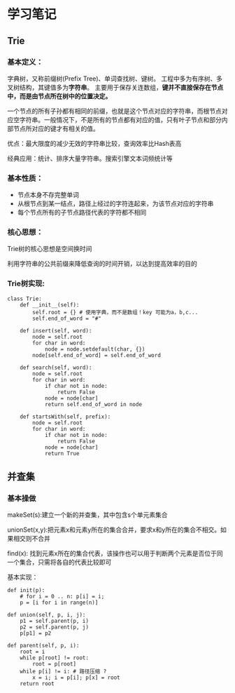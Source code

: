 # 学习笔记
## Trie
### 基本定义：

字典树，又称前缀树(Prefix Tree)、单词查找树、键树。
工程中多为有序树、多叉树结构，其键值多为**字符串**。
主要用于保存关连数组，**键并不直接保存在节点中，而是由节点所在树中的位置决定。**

一个节点的所有子孙都有相同的前缀，也就是这个节点对应的字符串，而根节点对应空字符串。一般情况下，不是所有的节点都有对应的值，只有叶子节点和部分内部节点所对应的键才有相关的值。

优点：最大限度的减少无效的字符串比较，查询效率比Hash表高

经典应用：统计、排序大量字符串。搜索引擎文本词频统计等

### 基本性质：

- 节点本身不存完整单词
- 从根节点到某一结点，路径上经过的字符连起来，为该节点对应的字符串
- 每个节点所有的子节点路径代表的字符都不相同

### 核心思想：

Trie树的核心思想是空间换时间

利用字符串的公共前缀来降低查询的时间开销，以达到提高效率的目的

### Trie树实现:

~~~python3
class Trie:
    def __init__(self):
        self.root = {} # 使用字典，而不是数组！key 可能为a，b,c...
        self.end_of_word = "#"

    def insert(self, word):
        node = self.root
        for char in word:
            node = node.setdefault(char, {})
        node[self.end_of_word] = self.end_of_word

    def search(self, word):
        node = self.root
        for char in word:
            if char not in node:
                return False
            node = node[char]
            return self.end_of_word in node

    def startsWith(self, prefix):
        node = self.root
        for char in word:
            if char not in node:
                return False
            node = node[char]
            return True      
~~~



## 并查集

### 基本操做

makeSet(s):建立一个新的并查集，其中包含s个单元素集合

unionSet(x,y):把元素x和元素y所在的集合合并，要求x和y所在的集合不相交。如果相交则不合并

find(x): 找到元素x所在的集合代表，该操作也可以用于判断两个元素是否位于同一个集合，只需将各自的代表比较即可

基本实现：

```python3
def init(p): 
	# for i = 0 .. n: p[i] = i; 
	p = [i for i in range(n)] 
 
def union(self, p, i, j): 
	p1 = self.parent(p, i) 
	p2 = self.parent(p, j) 
	p[p1] = p2 
 
def parent(self, p, i): 
	root = i 
	while p[root] != root: 
		root = p[root] 
	while p[i] != i: # 路径压缩 ?
		x = i; i = p[i]; p[x] = root 
	return root
```

